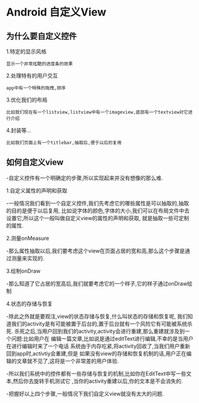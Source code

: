 # Android 自定义View
## 为什么要自定义控件
1.特定的显示风格

    显示一个非常炫酷的进度条的效果
2.处理特有的用户交互

    app中有一个特殊的拖拽,排序
3.优化我们的布局

    比如我们现在有一个listview,listview中有一个imageview,底部有一个textview对它进行介绍
4.封装等...

    比如我们页面上有一个titlebar,抽取后,便于以后的复用
## 如何自定义view
-自定义控件有一个明确定的步骤,所以实现起来并没有想像的那么难.

1.自定义属性的声明和获取

-一般情况我们看到一个自定义控件,我们先考虑它的哪些属性是可以抽取的,抽取的目的是便于以后复用,
比如说字体的颜色,字体的大小,我们可以在布局文件中去设置它,所以这个一般叫做自定义view的属性的声明和获取,
就是抽取一些可定制的属性.

2.测量onMeasure

-那么属性抽取以后,我们要考虑这个view在页面占居的宽和高,那么这个步骤是通过测量来实现的.

3.绘制onDraw

-那么知道了它占居的宽高后,我们就要考虑它的一个样子,它的样子通过onDraw绘制

4.状态的存储与恢复

-除此之外就是要观注,view的状态存储与恢复,什么叫状态的存储和恢复呢,
我们知道我们的activity是有可能被置于后台的,置于后台就有一个风险它有可能被系统杀死.
杀死之后,当用户回到我们的activity,activity会进行重建,那么重建就涉及到一个问题:比如用户在
编辑一篇文章,比如说是通过editText进行编辑,不幸的是当用户在进行编辑时来了一个电话
系统由于内存吃紧,将activity回收了,当我们用户重新回到app时,activtiy会重建,但是
如果没有view的存储和恢复机制的话,用户正在编辑的文章就不见了,这将是一个非常差的用户体验.

-所以我们系统中的控件都有一些存储与恢复的机制,比如你在EditText中写一些文本,然后你去旋转手机测试它
,当你的activity重建以后,你的文本是不会消失的.

-把握好以上四个步骤,一般情况下我们自定义view就没有太大的问题.